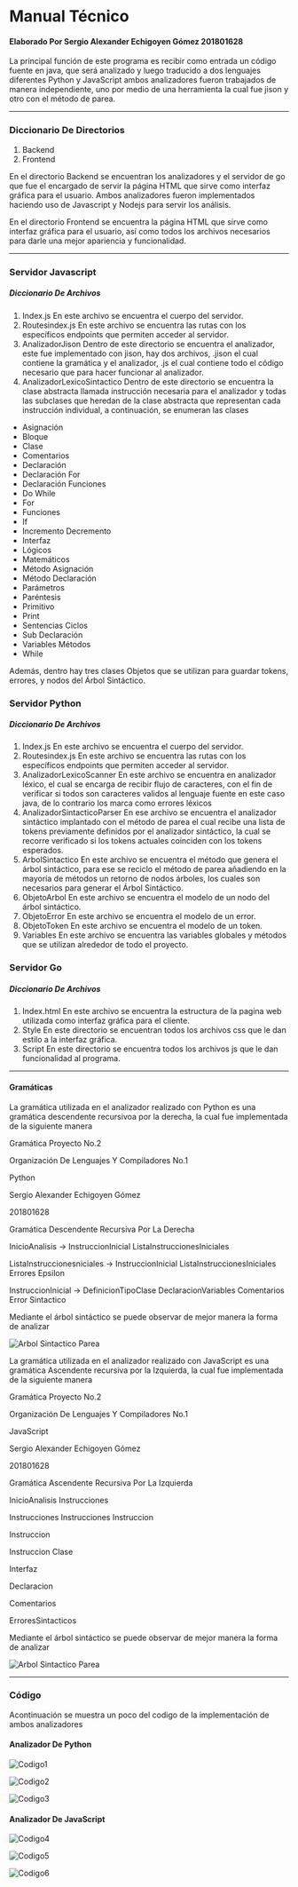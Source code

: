 # Manual Técnico

#### Elaborado Por Sergio Alexander Echigoyen Gómez 201801628

La principal función de este programa es recibir como entrada un código fuente en java, que será analizado y luego traducido a dos lenguajes diferentes Python y JavaScript ambos analizadores fueron trabajados de manera independiente, uno por medio de una herramienta la cual fue jison y otro con el método de parea.

------------


### Diccionario De Directorios
1. Backend
2. Frontend

En el directorio Backend se encuentran los analizadores y el servidor de go que fue el encargado de servir la página HTML que sirve como interfaz gráfica para el usuario. Ambos analizadores fueron implementados haciendo uso de Javascript y Nodejs para servir los análisis.

En el directorio Frontend se encuentra la página HTML que sirve como interfaz gráfica para el usuario, así como todos los archivos necesarios para darle una mejor apariencia y funcionalidad.

------------


### Servidor Javascript

##### Diccionario De Archivos

1. Index.js En este archivo se encuentra el cuerpo del servidor.
2. Routesindex.js En este archivo se encuentra las rutas con los específicos endpoints que permiten acceder al servidor.
3. AnalizadorJison Dentro de este directorio se encuentra el analizador, este fue implementado con jison, hay dos archivos, .jison el cual contiene la gramática y el analizador, .js el cual contiene todo el código necesario que para hacer funcionar al analizador.
4. AnalizadorLexicoSintactico Dentro de este directorio se encuentra la clase abstracta llamada instrucción necesaria para el analizador y todas las subclases que heredan de la clase abstracta que representan cada instrucción individual, a continuación, se enumeran las clases

  - Asignación
  - Bloque
  - Clase
  - Comentarios
  - Declaración
  - Declaración For
  - Declaración Funciones
  - Do While
  - For
  - Funciones
  - If
  - Incremento Decremento
  - Interfaz
  - Lógicos
  - Matemáticos
  - Método Asignación
  - Método Declaración
  - Parámetros
  - Paréntesis
  - Primitivo
  - Print
  - Sentencias Ciclos
  - Sub Declaración
  - Variables Métodos
  - While

Además, dentro hay tres clases  Objetos que se utilizan para guardar tokens, errores, y nodos del Árbol Sintáctico.

### Servidor Python

##### Diccionario De Archivos

1. Index.js En este archivo se encuentra el cuerpo del servidor.
2. Routesindex.js En este archivo se encuentra las rutas con los específicos endpoints que permiten acceder al servidor.
3. AnalizadorLexicoScanner En este archivo se encuentra en analizador léxico, el cual se encarga de recibir flujo de caracteres, con el fin de verificar si todos son caracteres validos al lenguaje fuente en este caso java, de lo contrario los marca como errores léxicos
4. AnalizadorSintacticoParser En ese archivo se encuentra el analizador sintáctico implantado con el método de parea el cual recibe una lista de tokens previamente definidos por el analizador sintáctico, la cual se recorre verificado si los tokens actuales coinciden con los tokens esperados.
5. ArbolSintactico En este archivo se encuentra el método que genera el árbol sintáctico, para ese se reciclo el método de parea añadiendo en la mayoría de métodos un retorno de nodos árboles, los cuales son necesarios para generar el Árbol Sintáctico.
6. ObjetoArbol En este archivo se encuentra el modelo de un nodo del árbol sintáctico.
7. ObjetoError En este archivo se encuentra el modelo de un error.
8. ObjetoToken En este archivo se encuentra el modelo de un token.
9. Variables En este archivo se encuentra las variables globales y métodos que se utilizan alrededor de todo el proyecto.

### Servidor Go

##### Diccionario De Archivos

1. Index.html En este archivo se encuentra la estructura de la pagina web utilizada como interfaz gráfica para el cliente.
2. Style En este directorio se encuentran todos los archivos css que le dan estilo a la interfaz gráfica.
3. Script En este directorio se encuentra todos los archivos js que le dan funcionalidad al programa.

------------


#### Gramáticas

La gramática utilizada en el analizador realizado con Python es una gramática descendente recursivoa por la derecha, la cual fue implementada de la siguiente manera

Gramática Proyecto No.2

Organización De Lenguajes Y Compiladores No.1

Python

Sergio Alexander Echigoyen Gómez

201801628

Gramática Descendente Recursiva Por La Derecha

InicioAnalisis -&gt; InstruccionInicial ListaInstruccionesIniciales

ListaInstruccionesniciales -&gt; InstruccionInicial ListaInstruccionesIniciales
 Errores 
 Epsilon

InstruccionInicial -&gt; DefinicionTipoClase 
 DeclaracionVariables
 Comentarios 
 Error Sintactico

Mediante el árbol sintáctico se puede observar de mejor manera la forma de analizar

![Arbol Sintactico Parea](Imagenes/1.png)

La gramática utilizada en el analizador realizado con JavaScript es una gramática Ascendente recursiva por la Izquierda, la cual fue implementada de la siguiente manera

Gramática Proyecto No.2

Organización De Lenguajes Y Compiladores No.1

JavaScript

Sergio Alexander Echigoyen Gómez

201801628

Gramática Ascendente Recursiva Por La Izquierda

InicioAnalisis  Instrucciones



Instrucciones  Instrucciones Instruccion

 Instruccion


Instruccion  Clase

 Interfaz

 Declaracion

 Comentarios

 ErroresSintacticos

Mediante el árbol sintáctico se puede observar de mejor manera la forma de analizar

![Arbol Sintactico Parea](Imagenes/2.png)

------------



### Código 

Acontinuación se muestra un poco del codigo de la implementación de ambos analizadores

#### Analizador De Python

![Codigo1](Imagenes/3.png)

![Codigo2](Imagenes/4.png)

![Codigo3](Imagenes/5.png)

#### Analizador De  JavaScript

![Codigo4](Imagenes/6.png)

![Codigo5](Imagenes/7.png)

![Codigo6](Imagenes/8.png)

